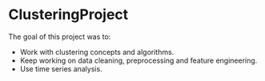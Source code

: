 # ClusteringProject

The goal of this project was to:

- Work with clustering concepts and algorithms.
- Keep working on data cleaning, preprocessing and feature engineering.
- Use time series analysis.

